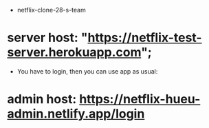 - netflix-clone-28-s-team

# server host: "https://netflix-test-server.herokuapp.com";

- You have to login, then you can use app as usual:
# admin host:  https://netflix-hueu-admin.netlify.app/login
